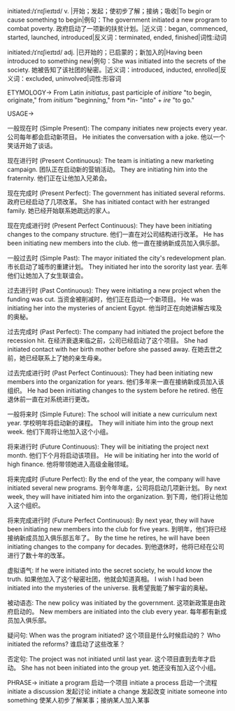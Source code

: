 initiated:/ɪˈnɪʃieɪtɪd/
v. |开始；发起；使初步了解；接纳；吸收|To begin or cause something to begin|例句：The government initiated a new program to combat poverty. 政府启动了一项新的扶贫计划。|近义词：began, commenced, started, launched, introduced|反义词：terminated, ended, finished|词性:动词

initiated:/ɪˈnɪʃieɪtɪd/
adj. |已开始的；已启蒙的；新加入的|Having been introduced to something new|例句：She was initiated into the secrets of the society. 她被告知了该社团的秘密。|近义词：introduced, inducted, enrolled|反义词：excluded, uninvolved|词性:形容词


ETYMOLOGY->
From Latin *initiatus*, past participle of *initiare* "to begin, originate," from *initium* "beginning," from *in- "into" + *ire* "to go."

USAGE->

一般现在时 (Simple Present):
The company initiates new projects every year.  公司每年都会启动新项目。
He initiates the conversation with a joke. 他以一个笑话开始了谈话。

现在进行时 (Present Continuous):
The team is initiating a new marketing campaign. 团队正在启动新的营销活动。
They are initiating him into the fraternity.  他们正在让他加入兄弟会。

现在完成时 (Present Perfect):
The government has initiated several reforms. 政府已经启动了几项改革。
She has initiated contact with her estranged family. 她已经开始联系她疏远的家人。


现在完成进行时 (Present Perfect Continuous):
They have been initiating changes to the company structure. 他们一直在对公司结构进行改革。
He has been initiating new members into the club. 他一直在接纳新成员加入俱乐部。

一般过去时 (Simple Past):
The mayor initiated the city's redevelopment plan. 市长启动了城市的重建计划。
They initiated her into the sorority last year. 去年他们让她加入了女生联谊会。

过去进行时 (Past Continuous):
They were initiating a new project when the funding was cut. 当资金被削减时，他们正在启动一个新项目。
He was initiating her into the mysteries of ancient Egypt. 他当时正在向她讲解古埃及的奥秘。

过去完成时 (Past Perfect):
The company had initiated the project before the recession hit. 在经济衰退来临之前，公司已经启动了这个项目。
She had initiated contact with her birth mother before she passed away. 在她去世之前，她已经联系上了她的亲生母亲。


过去完成进行时 (Past Perfect Continuous):
They had been initiating new members into the organization for years. 他们多年来一直在接纳新成员加入该组织。
He had been initiating changes to the system before he retired. 他在退休前一直在对系统进行更改。


一般将来时 (Simple Future):
The school will initiate a new curriculum next year. 学校明年将启动新的课程。
They will initiate him into the group next week.  他们下周将让他加入这个小组。


将来进行时 (Future Continuous):
They will be initiating the project next month.  他们下个月将启动该项目。
He will be initiating her into the world of high finance.  他将带领她进入高级金融领域。


将来完成时 (Future Perfect):
By the end of the year, the company will have initiated several new programs. 到今年年底，公司将启动几项新计划。
By next week, they will have initiated him into the organization. 到下周，他们将让他加入这个组织。


将来完成进行时 (Future Perfect Continuous):
By next year, they will have been initiating new members into the club for five years. 到明年，他们将已经接纳新成员加入俱乐部五年了。
By the time he retires, he will have been initiating changes to the company for decades. 到他退休时，他将已经在公司进行了数十年的改革。


虚拟语气:
If he were initiated into the secret society, he would know the truth. 如果他加入了这个秘密社团，他就会知道真相。
I wish I had been initiated into the mysteries of the universe. 我希望我能了解宇宙的奥秘。


被动语态:
The new policy was initiated by the government. 这项新政策是由政府启动的。
New members are initiated into the club every year. 每年都有新成员加入俱乐部。


疑问句:
When was the program initiated? 这个项目是什么时候启动的？
Who initiated the reforms? 谁启动了这些改革？


否定句:
The project was not initiated until last year.  这个项目直到去年才启动。
She has not been initiated into the group yet. 她还没有加入这个小组。



PHRASE->
initiate a program 启动一个项目
initiate a process  启动一个流程
initiate a discussion  发起讨论
initiate a change  发起改变
initiate someone into something  使某人初步了解某事；接纳某人加入某事
